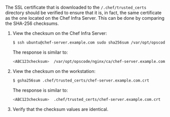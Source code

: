 The SSL certificate that is downloaded to the `/.chef/trusted_certs`
directory should be verified to ensure that it is, in fact, the same
certificate as the one located on the Chef Infra Server. This can be
done by comparing the SHA-256 checksums.

1.  View the checksum on the Chef Infra Server:

    ``` bash
    $ ssh ubuntu@chef-server.example.com sudo sha256sum /var/opt/opscode/nginx/ca/chef-server.example.com.crt
    ```

    The response is similar to:

    ``` bash
    <ABC123checksum>  /var/opt/opscode/nginx/ca/chef-server.example.com.crt
    ```

2.  View the checksum on the workstation:

    ``` bash
    $ gsha256sum .chef/trusted_certs/chef-server.example.com.crt
    ```

    The response is similar to:

    ``` bash
    <ABC123checksum>  .chef/trusted_certs/chef-server.example.com.crt
    ```

3.  Verify that the checksum values are identical.